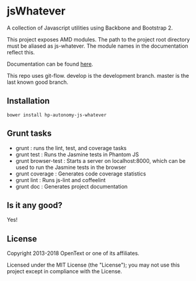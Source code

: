 # jsWhatever

A collection of Javascript utilities using Backbone and Bootstrap 2.

This project exposes AMD modules. The path to the project root directory must be aliased as js-whatever. The module names
in the documentation reflect this.

Documentation can be found [here](http://opentext-idol.github.io/jsWhatever).

This repo uses git-flow. develop is the development branch. master is the last known good branch.

## Installation

    bower install hp-autonomy-js-whatever

## Grunt tasks
* grunt : runs the lint, test, and coverage tasks
* grunt test : Runs the Jasmine tests in Phantom JS
* grunt browser-test : Starts a server on localhost:8000, which can be used to run the Jasmine tests in the browser
* grunt coverage : Generates code coverage statistics
* grunt lint : Runs js-lint and coffeelint
* grunt doc : Generates project documentation

## Is it any good?
Yes!

## License

Copyright 2013-2018 OpenText or one of its affiliates.

Licensed under the MIT License (the "License"); you may not use this project except in compliance with the License.
